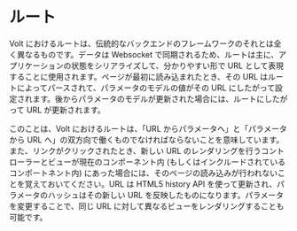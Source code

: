# ルート

Volt におけるルートは、伝統的なバックエンドのフレームワークのそれとは全く異なるものです。データは Websocket で同期されるため、ルートは主に、アプリケーションの状態をシリアライズして、分かりやすい形で URL として表現することに使用されます。ページが最初に読み込まれたとき、その URL はルートによってパースされて、パラメータのモデルの値がその URL にしたがって設定されます。後からパラメータのモデルが更新された場合には、ルートにしたがって URL が更新されます。

このことは、Volt におけるルートは、「URL からパラメータへ」と「パラメータから URL へ」の双方向で働くものでなければならないことを意味しています。また、リンクがクリックされたとき、新しい URL のレンダリングを行うコントローラーとビューが現在のコンポーネント内 (もしくはインクルードされているコンポートネント内) にあった場合には、そのページの読み込みが行われないことを覚えておいてください。URL は HTML5 history API を使って更新され、パラメータのハッシュはその新しい URL を反映したものになります。パラメータを変更することで、同じ URL に対して異なるビューをレンダリングすることも可能です。
